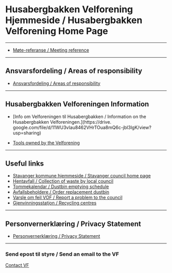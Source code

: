 # Husabergbakken Velforening Hjemmeside  /   Husabergbakken Velforening Home Page 

****** 

* [Møte-referanse  /  Meeting reference](meetings.md)

****** 
## Ansvarsfordeling / Areas of responsibility
* [ Ansvarsfordeling / Areas of responsibility](https://drive.google.com/file/d/1YlJl7WWUZ7ujty4QSnAZYOzNeTJKAiZd/view?usp=sharing)

******

## Husabergbakken Velforeningen Information 
* [Info om Velforeningen til Husabergbakken / Information on the Husabergbakken Velforeningen.](https://drive.
google.com/file/d/11WU3vIau8462VHrTOua8mQ6c-jbI3lgK/view?usp=sharing)

* [Tools owned by the Velforening](./tools.md)

******



## Useful links

* [Stavanger kommune hjemmeside / Stavanger council home page](https://www.stavanger.kommune.no/)
* [Hentavfall / Collection of waste by local council](https://www.hentavfall.no/rogaland/stavanger/)
* [Tommekalendar / Dustbin emptying schedule](https://www.stavanger.kommune.no/renovasjon-og-miljo/tommekalender/finn-kalender/)
* [Avfallsbeholdere / Order replacement dustbin](https://www.stavanger.kommune.no/renovasjon-og-miljo/avfallsbeholdere/)
* [Varsle om feil VOF / Report a problem to the council](https://www.stavanger.kommune.no/varsle-om-feil/)
* [Gjenvinningsstatjon / Recycling centres](https://www.ivar.no/apningstider/)

*******

## Personvernerklæring  /  Privacy Statement

 * [Personvernerklæring / Privacy Statement](privacy.md)

*******

### Send epost til styre / Send an email to the VF

[Contact VF](mailto:husabergbakkenvelforening@gmail.com?subject=Husabergbakken%20VF%20fra%20websiden)

